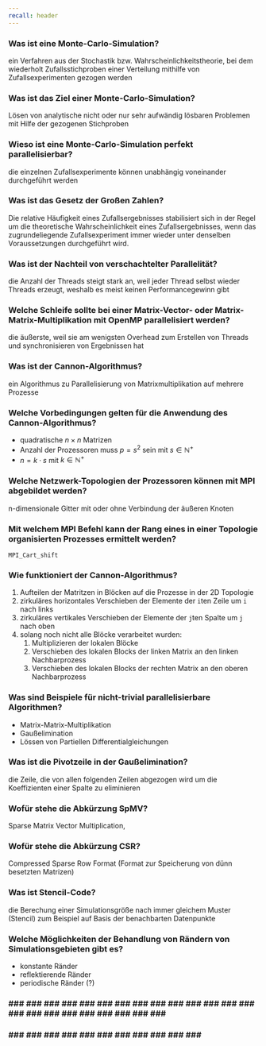 ```yaml
---
recall: header
---
```


### Was ist eine Monte-Carlo-Simulation?

ein Verfahren aus der Stochastik bzw. Wahrscheinlichkeitstheorie, bei dem wiederholt
Zufallsstichproben einer Verteilung mithilfe von Zufallsexperimenten gezogen werden

### Was ist das Ziel einer Monte-Carlo-Simulation?

Lösen von analytische nicht oder nur sehr aufwändig lösbaren Problemen mit Hilfe der gezogenen
Stichproben

### Wieso ist eine Monte-Carlo-Simulation perfekt parallelisierbar?

die einzelnen Zufallsexperimente können unabhängig voneinander durchgeführt werden

### Was ist das Gesetz der Großen Zahlen?

Die relative Häufigkeit eines Zufallsergebnisses stabilisiert sich in der Regel um die theoretische
Wahrscheinlichkeit eines Zufallsergebnisses, wenn das zugrundeliegende Zufallsexperiment immer
wieder unter denselben Voraussetzungen durchgeführt wird.

### Was ist der Nachteil von verschachtelter Parallelität?

die Anzahl der Threads steigt stark an, weil jeder Thread selbst wieder Threads erzeugt, weshalb es
meist keinen Performancegewinn gibt

### Welche Schleife sollte bei einer Matrix-Vector- oder Matrix-Matrix-Multiplikation mit OpenMP parallelisiert werden?

die äußerste, weil sie am wenigsten Overhead zum Erstellen von Threads und synchronisieren von
Ergebnissen hat

### Was ist der Cannon-Algorithmus?

ein Algorithmus zu Parallelisierung von Matrixmultiplikation auf mehrere Prozesse

### Welche Vorbedingungen gelten für die Anwendung des Cannon-Algorithmus?

- quadratische $n\times n$ Matrizen 
- Anzahl der Prozessoren muss $p = s^2$ sein mit $s \in \mathbb{N}^+$
- $n = k \cdot s$ mit $k \in \mathbb{N}^+$

### Welche Netzwerk-Topologien der Prozessoren können mit MPI abgebildet werden?

n-dimensionale Gitter mit oder ohne Verbindung der äußeren Knoten

### Mit welchem MPI Befehl kann der Rang eines in einer Topologie organisierten Prozesses ermittelt werden?

`MPI_Cart_shift`

### Wie funktioniert der Cannon-Algorithmus?

1. Aufteilen der Matritzen in Blöcken auf die Prozesse in der 2D Topologie
2. zirkuläres horizontales Verschieben der Elemente der `i`ten Zeile um `i` nach links
3. zirkuläres vertikales Verschieben der Elemente der `j`ten Spalte um `j` nach oben
4. solang noch nicht alle Blöcke verarbeitet wurden:
   1. Multiplizieren der lokalen Blöcke
   2. Verschieben des lokalen Blocks der linken Matrix an den linken Nachbarprozess
   3. Verschieben des lokalen Blocks der rechten Matrix an den oberen Nachbarprozess

### Was sind Beispiele für nicht-trivial parallelisierbare Algorithmen?

- Matrix-Matrix-Multiplikation
- Gaußelimination
- Lössen von Partiellen Differentialgleichungen

### Was ist die Pivotzeile in der Gaußelimination?

die Zeile, die von allen folgenden Zeilen abgezogen wird um die Koeffizienten einer Spalte zu
eliminieren

### Wofür stehe die Abkürzung SpMV?

Sparse Matrix Vector Multiplication,

### Wofür stehe die Abkürzung CSR?

Compressed Sparse Row Format (Format zur Speicherung von dünn besetzten Matrizen)

### Was ist Stencil-Code?

die Berechung einer Simulationsgröße nach immer gleichem Muster (Stencil) zum Beispiel auf Basis der
benachbarten Datenpunkte

### Welche Möglichkeiten der Behandlung von Rändern von Simulationsgebieten gibt es?

- konstante Ränder 
- reflektierende Ränder
- periodische Ränder (?)

### ### ### ### ### ### ### ### ### ### ### ### ### ### ### ### ### ### ### ### ### ### ### ### ###
### ### ### ### ### ### ### ### ### ### ### ### ###